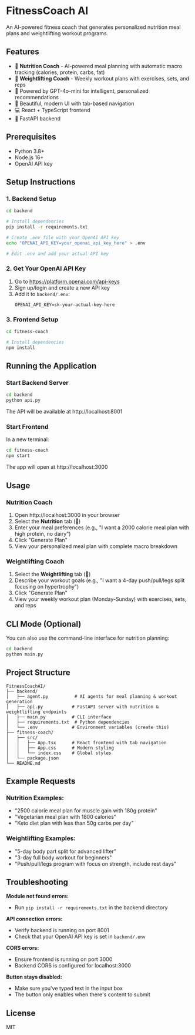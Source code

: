 # FitnessCoach AI

An AI-powered fitness coach that generates personalized nutrition meal plans and weightlifting workout programs.

## Features

- 🍎 **Nutrition Coach** - AI-powered meal planning with automatic macro tracking (calories, protein, carbs, fat)
- 💪 **Weightlifting Coach** - Weekly workout plans with exercises, sets, and reps
- 🤖 Powered by GPT-4o-mini for intelligent, personalized recommendations
- 🎨 Beautiful, modern UI with tab-based navigation
- 💻 React + TypeScript frontend
- 🚀 FastAPI backend

## Prerequisites

- Python 3.8+
- Node.js 16+
- OpenAI API key

## Setup Instructions

### 1. Backend Setup

```bash
cd backend

# Install dependencies
pip install -r requirements.txt

# Create .env file with your OpenAI API key
echo "OPENAI_API_KEY=your_openai_api_key_here" > .env

# Edit .env and add your actual API key
```

### 2. Get Your OpenAI API Key

1. Go to https://platform.openai.com/api-keys
2. Sign up/login and create a new API key
3. Add it to `backend/.env`:
   ```
   OPENAI_API_KEY=sk-your-actual-key-here
   ```

### 3. Frontend Setup

```bash
cd fitness-coach

# Install dependencies
npm install
```

## Running the Application

### Start Backend Server

```bash
cd backend
python api.py
```

The API will be available at http://localhost:8001

### Start Frontend

In a new terminal:

```bash
cd fitness-coach
npm start
```

The app will open at http://localhost:3000

## Usage

### Nutrition Coach

1. Open http://localhost:3000 in your browser
2. Select the **Nutrition** tab (🍎)
3. Enter your meal preferences (e.g., "I want a 2000 calorie meal plan with high protein, no dairy")
4. Click "Generate Plan"
5. View your personalized meal plan with complete macro breakdown

### Weightlifting Coach

1. Select the **Weightlifting** tab (💪)
2. Describe your workout goals (e.g., "I want a 4-day push/pull/legs split focusing on hypertrophy")
3. Click "Generate Plan"
4. View your weekly workout plan (Monday-Sunday) with exercises, sets, and reps

## CLI Mode (Optional)

You can also use the command-line interface for nutrition planning:

```bash
cd backend
python main.py
```

## Project Structure

```
FitnessCoachAI/
├── backend/
│   ├── agent.py          # AI agents for meal planning & workout generation
│   ├── api.py           # FastAPI server with nutrition & weightlifting endpoints
│   ├── main.py          # CLI interface
│   ├── requirements.txt  # Python dependencies
│   └── .env             # Environment variables (create this)
├── fitness-coach/
│   ├── src/
│   │   ├── App.tsx      # React frontend with tab navigation
│   │   ├── App.css      # Modern styling
│   │   └── index.css    # Global styles
│   └── package.json
└── README.md
```

## Example Requests

### Nutrition Examples:
- "2500 calorie meal plan for muscle gain with 180g protein"
- "Vegetarian meal plan with 1800 calories"
- "Keto diet plan with less than 50g carbs per day"

### Weightlifting Examples:
- "5-day body part split for advanced lifter"
- "3-day full body workout for beginners"
- "Push/pull/legs program with focus on strength, include rest days"

## Troubleshooting

**Module not found errors:**
- Run `pip install -r requirements.txt` in the backend directory

**API connection errors:**
- Verify backend is running on port 8001
- Check that your OpenAI API key is set in `backend/.env`

**CORS errors:**
- Ensure frontend is running on port 3000
- Backend CORS is configured for localhost:3000

**Button stays disabled:**
- Make sure you've typed text in the input box
- The button only enables when there's content to submit

## License

MIT

